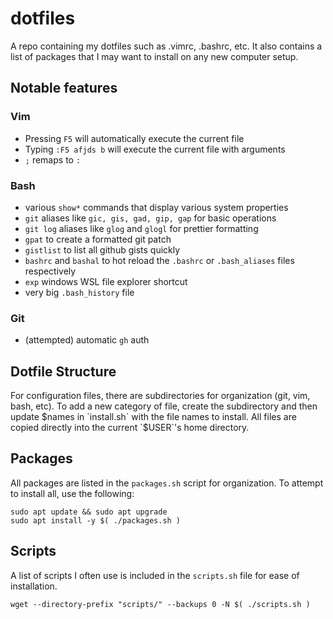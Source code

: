 # dotfiles

A repo containing my dotfiles such as .vimrc, .bashrc, etc. It also contains a list of packages that I may want to install on any new computer setup.

## Notable features

### Vim

- Pressing `F5` will automatically execute the current file
- Typing `:F5 afjds b` will execute the current file with arguments
- `;` remaps to `:`

### Bash

- various `show*` commands that display various system properties
- `git` aliases like `gic, gis, gad, gip, gap` for basic operations
- `git log` aliases like `glog` and `glogl` for prettier formatting
- `gpat` to create a formatted git patch 
- `gistlist` to list all github gists quickly
- `bashrc` and `bashal` to hot reload the `.bashrc` or `.bash_aliases` files respectively
- `exp` windows WSL file explorer shortcut  
- very big `.bash_history` file

### Git

- (attempted) automatic `gh` auth

## Dotfile Structure

For configuration files, there are subdirectories for organization (git, vim, bash, etc). To add a new category of file, create the subdirectory and then update $names in `install.sh` with the file names to install. All files are copied directly into the current `$USER`'s home directory.

## Packages

All packages are listed in the `packages.sh` script for organization. To attempt to install all, use the following:

```
sudo apt update && sudo apt upgrade
sudo apt install -y $( ./packages.sh )
``` 

## Scripts

A list of scripts I often use is included in the `scripts.sh` file for ease of installation.

```
wget --directory-prefix "scripts/" --backups 0 -N $( ./scripts.sh )
```
